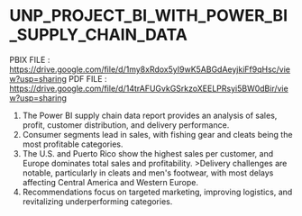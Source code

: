 # UNP_PROJECT_BI_WITH_POWER_BI_SUPPLY_CHAIN_DATA

PBIX FILE : https://drive.google.com/file/d/1my8xRdox5yI9wK5ABGdAeyjkiFf9qHsc/view?usp=sharing
PDF FILE : https://drive.google.com/file/d/14trAFUGvkGSrkzoXEELPRsyi5BW0dBir/view?usp=sharing

1. The Power BI supply chain data report provides an analysis of sales, profit, customer distribution, and delivery performance.
2. Consumer segments lead in sales, with fishing gear and cleats being the most profitable categories.
3. The U.S. and Puerto Rico show the highest sales per customer, and Europe dominates total sales and profitability. >Delivery challenges are notable, particularly in cleats and men's footwear, with most delays affecting Central America and Western Europe.
4. Recommendations focus on targeted marketing, improving logistics, and revitalizing underperforming categories.
